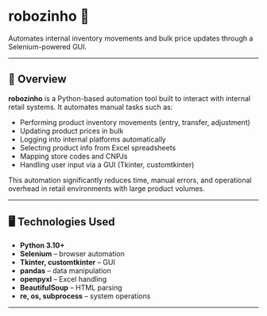 # robozinho 🤖

Automates internal inventory movements and bulk price updates through a Selenium-powered GUI.

---

## 📌 Overview

**robozinho** is a Python-based automation tool built to interact with internal retail systems. It automates manual tasks such as:

- Performing product inventory movements (entry, transfer, adjustment)
- Updating product prices in bulk
- Logging into internal platforms automatically
- Selecting product info from Excel spreadsheets
- Mapping store codes and CNPJs
- Handling user input via a GUI (Tkinter, customtkinter)

This automation significantly reduces time, manual errors, and operational overhead in retail environments with large product volumes.

---

## 🖥️ Technologies Used

- **Python 3.10+**
- **Selenium** – browser automation
- **Tkinter, customtkinter** – GUI
- **pandas** – data manipulation
- **openpyxl** – Excel handling
- **BeautifulSoup** – HTML parsing
- **re, os, subprocess** – system operations

---
